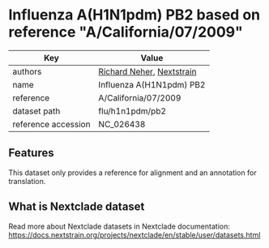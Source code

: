 # Influenza A(H1N1pdm) PB2 based on reference "A/California/07/2009"

| Key                  | Value                |
| -------------------- | -------------------- |
| authors                | [Richard Neher](https://neherlab.org), [Nextstrain](https://nextstrain.org)                         |
| name                 | Influenza A(H1N1pdm) PB2                      |
| reference            | A/California/07/2009                    |
| dataset path         | flu/h1n1pdm/pb2                     |
| reference accession  | NC_026438   |

## Features
This dataset only provides a reference for alignment and an annotation for translation.

## What is Nextclade dataset

Read more about Nextclade datasets in Nextclade documentation: https://docs.nextstrain.org/projects/nextclade/en/stable/user/datasets.html
